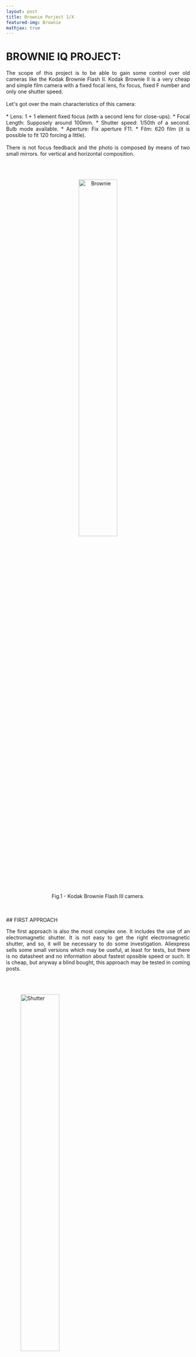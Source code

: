 ```yaml
---
layout: post
title: Brownie Porject 1/X
featured-img: Brownie
mathjax: true
---
```


# BROWNIE IQ PROJECT:
 <p align="justify">
    The scope of this project is to be able to gain some control over old cameras like the Kodak Brownie Flash II. Kodak Brownie II is a very cheap and simple film camera with a fixed focal lens, fix focus, fixed F number and only one shutter speed. 
    <br/><br/>
    Let's got over the main characteristics of this camera:
    <br/><br/>
    * Lens: 1 + 1 element fixed focus (with a second lens for close-ups).
    * Focal Length: Supposely around 100mm.
    * Shutter speed: 1/50th of a second. Bulb mode available.
    * Aperture: Fix aperture F11.
    * Film: 620 film (it is possible to fit 120 forcing a little).
    <br/><br/>
    There is not focus feedback and the photo is composed by means of two small mirrors. for vertical and horizontal composition.
 </p>
<br/><br/>


<figure>
<div align = "center"><img src="https://upload.wikimedia.org/wikipedia/commons/3/33/Kodak_Brownie_Flash_III.jpg
" alt="Brownie" width="50%" class="center">
<figcaption>Fig.1 - Kodak Brownie Flash III camera.</figcaption>
</div>
</figure>
<br/><br/>
## FIRST APPROACH
 <p align="justify">
    The first approach is also the most complex one. It includes the use of an electromagnetic shutter. It is not easy to get the right electromagnetic shutter, and so, it will be necessary to do some investigation. Aliexpress sells some small versions  which may be useful, at least for tests, but there is no datasheet and no information about fastest opssible speed or such. It is cheap, but anyway a blind bought, this approach may be tested in coming posts. 
 </p>
<br/><br/>
<figure>
<img src="https://ae01.alicdn.com/kf/HTB100fnasnrK1RjSspkq6yuvXXaY/C-mara-obturador-mec-nico-C-mara-obturador-alta-rotaci-n-electroim-n-DIY-producci-n.jpg
" alt="Shutter" width="50%" class="center">
<figcaption>Fig.2 - Aliexpress shutter.</figcaption>
</figure>
<br/><br/>

## SECOND APPROACH
<p align="justify">
    the second approach is a bit less optimistic and in some way reachable. If the first approach does not work (and anyway), we will try to couple an old camera shutter (central shutter) to a Brownie-kind body. This seems easy and straightforward, nevertheless it's got some difficulties which will be worked out later in this or coming posts.
    <br/><br/>
    I guess that if I detached the current lens of the Kodak Brownie, and attached on its place my old Wollensak central shutter, I could better test if it actually works or creates some vignetting on the negative. Puting both cameras side by side I can say that it should be fine.
    <br/><br/>
    The problem of this second approach is to find out the flange distance of the central shutter used for this project. Flange distance (Fig. 3) of a camera system is the distance from the lens coupling ring to the negative or digital sensor. This distance depends on the camera used, usually flange distance keeps the same between different cameras of the same format in a brand, but it is different between different brands. For example flange distance on an APS-C Canon DSLR is 44.0 mm while Nikon equivalent is 46,5mm. This is usually done to unable the use of different brand lenses with one same body.
 </p>
<br/><br/>
<figure>
<img src="https://upload.wikimedia.org/wikipedia/commons/c/c8/Flange_Focal_Length_%282_types_camera%29.PNG
" alt="Flange" width="50%" class="center">
<figcaption>Fig.3 - Camera flange distance.</figcaption>
</figure>
<br/><br/>
<p align="justify">
    Thank you to Smart on Unsplash for the incredible main photo of this post.
 </p>
